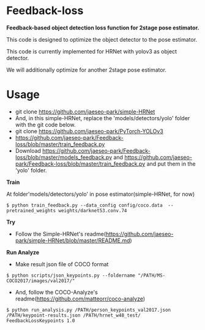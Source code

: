 # Feedback-loss
**Feedback-based object detection loss function for 2stage pose estimator.**


This code is designed to optimize the object detector to the pose estimator.

This code is currently implemented for HRNet with yolov3 as object detector.

We will additionally optimize for another 2stage pose estimator.





# Usage

- git clone https://github.com/jaeseo-park/simple-HRNet
- And, in this simple-HRNet, replace the 'models/detectors/yolo' folder with the git code below.
- git clone https://github.com/jaeseo-park/PyTorch-YOLOv3
- https://github.com/jaeseo-park/Feedback-loss/blob/master/train_feedback.py
- Download https://github.com/jaeseo-park/Feedback-loss/blob/master/models_feedback.py and https://github.com/jaeseo-park/Feedback-loss/blob/master/train_feedback.py and put them in the 'yolo' folder.



**Train**



At folder'models/detectors/yolo' in pose estimator(simple-HRNet, for now)

```
$ python train_feedback.py --data_config config/coco.data  --pretrained_weights weights/darknet53.conv.74
```



**Try**

- Follow the Simple-HRNet's readme(https://github.com/jaeseo-park/simple-HRNet/blob/master/README.md)




**Run Analyze**

- Make result json file of COCO format
```
$ python scripts/json_keypoints.py --foldername "/PATH/MS-COCO2017/images/val2017/"
```


- And, follow the COCO-Analyze's readme(https://github.com/matteorr/coco-analyze)

```
$ python run_analysis.py /PATH/person_keypoints_val2017.json /PATH/keypoint-results.json /PATH/hrnet_w48_test/ FeedbackLossKeypoints 1.0
```
